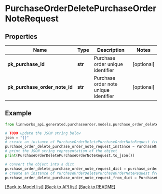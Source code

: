 # PurchaseOrderDeletePurchaseOrderNoteRequest


## Properties

Name | Type | Description | Notes
------------ | ------------- | ------------- | -------------
**pk_purchase_id** | **str** | Purchase order unique identifier | [optional] 
**pk_purchase_order_note_id** | **str** | Purchase order note unique identifier | [optional] 

## Example

```python
from linnworks_api.generated.purchaseorder.models.purchase_order_delete_purchase_order_note_request import PurchaseOrderDeletePurchaseOrderNoteRequest

# TODO update the JSON string below
json = "{}"
# create an instance of PurchaseOrderDeletePurchaseOrderNoteRequest from a JSON string
purchase_order_delete_purchase_order_note_request_instance = PurchaseOrderDeletePurchaseOrderNoteRequest.from_json(json)
# print the JSON string representation of the object
print(PurchaseOrderDeletePurchaseOrderNoteRequest.to_json())

# convert the object into a dict
purchase_order_delete_purchase_order_note_request_dict = purchase_order_delete_purchase_order_note_request_instance.to_dict()
# create an instance of PurchaseOrderDeletePurchaseOrderNoteRequest from a dict
purchase_order_delete_purchase_order_note_request_from_dict = PurchaseOrderDeletePurchaseOrderNoteRequest.from_dict(purchase_order_delete_purchase_order_note_request_dict)
```
[[Back to Model list]](../README.md#documentation-for-models) [[Back to API list]](../README.md#documentation-for-api-endpoints) [[Back to README]](../README.md)


